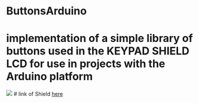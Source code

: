 # ButtonsArduino
# implementation of a simple library of buttons used in the KEYPAD SHIELD LCD for use in projects with the Arduino platform
<img src = "Buttons.gif"/>
# link of Shield <a href = "https://www.studentcompanion.net/en/arduino-shield-tutorial-make-your-own-lcd-keypad-shield/">here</a>

